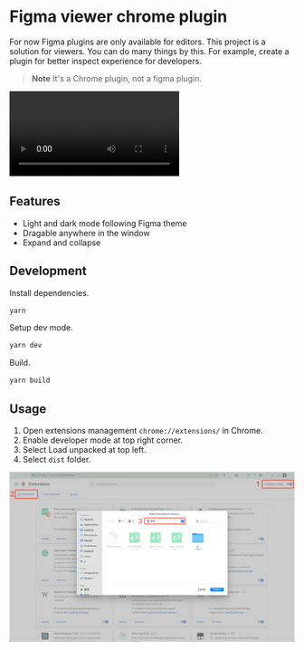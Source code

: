# Figma viewer chrome plugin
For now Figma plugins are only available for editors. This project is a solution for viewers. You can do many things by this. For example, create a plugin for better inspect experience for developers.

> **Note**
> It's a Chrome plugin, not a figma plugin.

![](./images/overview.mp4)

## Features
- Light and dark mode following Figma theme
- Dragable anywhere in the window
- Expand and collapse

## Development
Install dependencies.
```bash
yarn
```

Setup dev mode.
```bash
yarn dev
```

Build.
```bash
yarn build
```

## Usage
1. Open extensions management  `chrome://extensions/` in Chrome.
2. Enable developer mode at top right corner.
3. Select Load unpacked at top left.
4. Select `dist` folder.

![](./images/installation.png)
